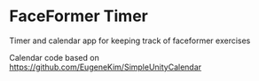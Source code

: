 # FaceFormer Timer
Timer and calendar app for keeping track of faceformer exercises

Calendar code based on https://github.com/EugeneKim/SimpleUnityCalendar
